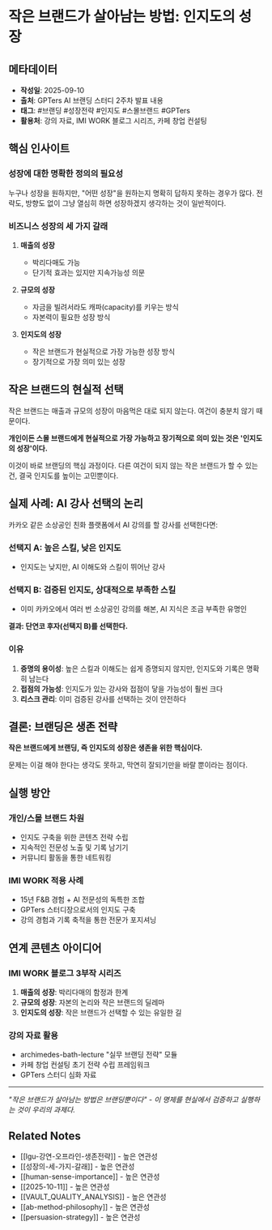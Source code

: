 # 작은 브랜드가 살아남는 방법: 인지도의 성장

## 메타데이터
- **작성일**: 2025-09-10
- **출처**: GPTers AI 브랜딩 스터디 2주차 발표 내용
- **태그**: #브랜딩 #성장전략 #인지도 #스몰브랜드 #GPTers
- **활용처**: 강의 자료, IMI WORK 블로그 시리즈, 카페 창업 컨설팅

## 핵심 인사이트

### 성장에 대한 명확한 정의의 필요성
누구나 성장을 원하지만, "어떤 성장"을 원하는지 명확히 답하지 못하는 경우가 많다. 전략도, 방향도 없이 그냥 열심히 하면 성장하겠지 생각하는 것이 일반적이다.

### 비즈니스 성장의 세 가지 갈래

1. **매출의 성장**
   - 박리다매도 가능
   - 단기적 효과는 있지만 지속가능성 의문

2. **규모의 성장**  
   - 자금을 빌려서라도 캐파(capacity)를 키우는 방식
   - 자본력이 필요한 성장 방식

3. **인지도의 성장**
   - 작은 브랜드가 현실적으로 가장 가능한 성장 방식
   - 장기적으로 가장 의미 있는 성장

## 작은 브랜드의 현실적 선택

작은 브랜드는 매출과 규모의 성장이 마음먹은 대로 되지 않는다. 여건이 충분치 않기 때문이다.

**개인이든 스몰 브랜드에게 현실적으로 가장 가능하고 장기적으로 의미 있는 것은 '인지도의 성장'이다.**

이것이 바로 브랜딩의 핵심 과정이다. 다른 여건이 되지 않는 작은 브랜드가 할 수 있는 건, 결국 인지도를 높이는 고민뿐이다.

## 실제 사례: AI 강사 선택의 논리

카카오 같은 소상공인 친화 플랫폼에서 AI 강의를 할 강사를 선택한다면:

### 선택지 A: 높은 스킬, 낮은 인지도
- 인지도는 낮지만, AI 이해도와 스킬이 뛰어난 강사

### 선택지 B: 검증된 인지도, 상대적으로 부족한 스킬
- 이미 카카오에서 여러 번 소상공인 강의를 해본, AI 지식은 조금 부족한 유명인

**결과: 단연코 후자(선택지 B)를 선택한다.**

### 이유
1. **증명의 용이성**: 높은 스킬과 이해도는 쉽게 증명되지 않지만, 인지도와 기록은 명확히 남는다
2. **접점의 가능성**: 인지도가 있는 강사와 접점이 닿을 가능성이 훨씬 크다
3. **리스크 관리**: 이미 검증된 강사를 선택하는 것이 안전하다

## 결론: 브랜딩은 생존 전략

**작은 브랜드에게 브랜딩, 즉 인지도의 성장은 생존을 위한 핵심이다.**

문제는 이걸 해야 한다는 생각도 못하고, 막연히 잘되기만을 바랄 뿐이라는 점이다.

## 실행 방안

### 개인/스몰 브랜드 차원
- 인지도 구축을 위한 콘텐츠 전략 수립
- 지속적인 전문성 노출 및 기록 남기기
- 커뮤니티 활동을 통한 네트워킹

### IMI WORK 적용 사례
- 15년 F&B 경험 + AI 전문성의 독특한 조합
- GPTers 스터디장으로서의 인지도 구축
- 강의 경험과 기록 축적을 통한 전문가 포지셔닝

## 연계 콘텐츠 아이디어

### IMI WORK 블로그 3부작 시리즈
1. **매출의 성장**: 박리다매의 함정과 한계
2. **규모의 성장**: 자본의 논리와 작은 브랜드의 딜레마
3. **인지도의 성장**: 작은 브랜드가 선택할 수 있는 유일한 길

### 강의 자료 활용
- archimedes-bath-lecture "실무 브랜딩 전략" 모듈
- 카페 창업 컨설팅 초기 전략 수립 프레임워크
- GPTers 스터디 심화 자료

---

*"작은 브랜드가 살아남는 방법은 브랜딩뿐이다" - 이 명제를 현실에서 검증하고 실행하는 것이 우리의 과제다.*

## Related Notes
- [[lgu-강연-오프라인-생존전략]] - 높은 연관성
- [[성장의-세-가지-갈래]] - 높은 연관성
- [[human-sense-importance]] - 높은 연관성
- [[2025-10-11]] - 높은 연관성
- [[VAULT_QUALITY_ANALYSIS]] - 높은 연관성
- [[ab-method-philosophy]] - 높은 연관성
- [[persuasion-strategy]] - 높은 연관성
